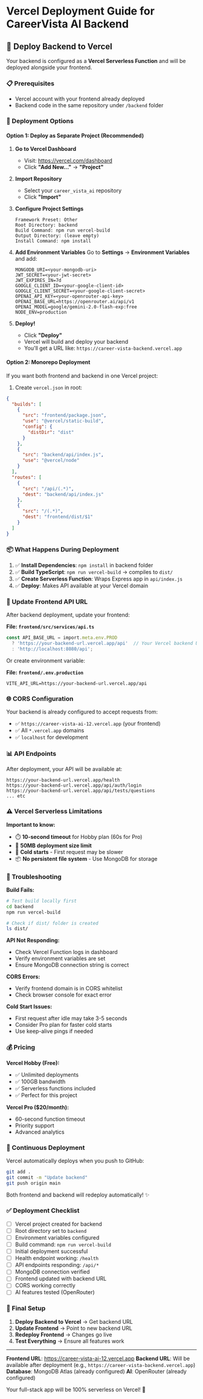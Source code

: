 # Vercel Deployment Guide for CareerVista AI Backend

## 🚀 Deploy Backend to Vercel

Your backend is configured as a **Vercel Serverless Function** and will be deployed alongside your frontend.

### 📋 Prerequisites
- Vercel account with your frontend already deployed
- Backend code in the same repository under `/backend` folder

### 🎯 Deployment Options

#### **Option 1: Deploy as Separate Project (Recommended)**

1. **Go to Vercel Dashboard**
   - Visit: https://vercel.com/dashboard
   - Click **"Add New..."** → **"Project"**

2. **Import Repository**
   - Select your `career_vista_ai` repository
   - Click **"Import"**

3. **Configure Project Settings**
   ```
   Framework Preset: Other
   Root Directory: backend
   Build Command: npm run vercel-build
   Output Directory: (leave empty)
   Install Command: npm install
   ```

4. **Add Environment Variables**
   Go to **Settings** → **Environment Variables** and add:
   ```env
   MONGODB_URI=<your-mongodb-uri>
   JWT_SECRET=<your-jwt-secret>
   JWT_EXPIRES_IN=7d
   GOOGLE_CLIENT_ID=<your-google-client-id>
   GOOGLE_CLIENT_SECRET=<your-google-client-secret>
   OPENAI_API_KEY=<your-openrouter-api-key>
   OPENAI_BASE_URL=https://openrouter.ai/api/v1
   OPENAI_MODEL=google/gemini-2.0-flash-exp:free
   NODE_ENV=production
   ```

5. **Deploy!**
   - Click **"Deploy"**
   - Vercel will build and deploy your backend
   - You'll get a URL like: `https://career-vista-backend.vercel.app`

#### **Option 2: Monorepo Deployment**

If you want both frontend and backend in one Vercel project:

1. Create `vercel.json` in root:
```json
{
  "builds": [
    {
      "src": "frontend/package.json",
      "use": "@vercel/static-build",
      "config": {
        "distDir": "dist"
      }
    },
    {
      "src": "backend/api/index.js",
      "use": "@vercel/node"
    }
  ],
  "routes": [
    {
      "src": "/api/(.*)",
      "dest": "backend/api/index.js"
    },
    {
      "src": "/(.*)",
      "dest": "frontend/dist/$1"
    }
  ]
}
```

### 📦 What Happens During Deployment

1. ✅ **Install Dependencies**: `npm install` in backend folder
2. ✅ **Build TypeScript**: `npm run vercel-build` → compiles to `dist/`
3. ✅ **Create Serverless Function**: Wraps Express app in `api/index.js`
4. ✅ **Deploy**: Makes API available at your Vercel domain

### 🔗 Update Frontend API URL

After backend deployment, update your frontend:

**File: `frontend/src/services/api.ts`**
```typescript
const API_BASE_URL = import.meta.env.PROD 
  ? 'https://your-backend-url.vercel.app/api'  // Your Vercel backend URL
  : 'http://localhost:8080/api';
```

Or create environment variable:

**File: `frontend/.env.production`**
```env
VITE_API_URL=https://your-backend-url.vercel.app/api
```

### 🌐 CORS Configuration

Your backend is already configured to accept requests from:
- ✅ `https://career-vista-ai-12.vercel.app` (your frontend)
- ✅ All `*.vercel.app` domains
- ✅ `localhost` for development

### 📊 API Endpoints

After deployment, your API will be available at:
```
https://your-backend-url.vercel.app/health
https://your-backend-url.vercel.app/api/auth/login
https://your-backend-url.vercel.app/api/tests/questions
... etc
```

### ⚠️ Vercel Serverless Limitations

**Important to know:**
- ⏱️ **10-second timeout** for Hobby plan (60s for Pro)
- 💾 **50MB deployment size limit**
- 🔄 **Cold starts** - First request may be slower
- 📦 **No persistent file system** - Use MongoDB for storage

### 🐛 Troubleshooting

**Build Fails:**
```bash
# Test build locally first
cd backend
npm run vercel-build

# Check if dist/ folder is created
ls dist/
```

**API Not Responding:**
- Check Vercel Function logs in dashboard
- Verify environment variables are set
- Ensure MongoDB connection string is correct

**CORS Errors:**
- Verify frontend domain is in CORS whitelist
- Check browser console for exact error

**Cold Start Issues:**
- First request after idle may take 3-5 seconds
- Consider Pro plan for faster cold starts
- Use keep-alive pings if needed

### 💰 Pricing

**Vercel Hobby (Free):**
- ✅ Unlimited deployments
- ✅ 100GB bandwidth
- ✅ Serverless functions included
- ✅ Perfect for this project

**Vercel Pro ($20/month):**
- 60-second function timeout
- Priority support
- Advanced analytics

### 🔄 Continuous Deployment

Vercel automatically deploys when you push to GitHub:
```bash
git add .
git commit -m "Update backend"
git push origin main
```

Both frontend and backend will redeploy automatically! ✨

### ✅ Deployment Checklist

- [ ] Vercel project created for backend
- [ ] Root directory set to `backend`
- [ ] Environment variables configured
- [ ] Build command: `npm run vercel-build`
- [ ] Initial deployment successful
- [ ] Health endpoint working: `/health`
- [ ] API endpoints responding: `/api/*`
- [ ] MongoDB connection verified
- [ ] Frontend updated with backend URL
- [ ] CORS working correctly
- [ ] AI features tested (OpenRouter)

### 🎉 Final Setup

1. **Deploy Backend to Vercel** → Get backend URL
2. **Update Frontend** → Point to new backend URL
3. **Redeploy Frontend** → Changes go live
4. **Test Everything** → Ensure all features work

---

**Frontend URL**: https://career-vista-ai-12.vercel.app
**Backend URL**: Will be available after deployment (e.g., `https://career-vista-backend.vercel.app`)
**Database**: MongoDB Atlas (already configured)
**AI**: OpenRouter (already configured)

Your full-stack app will be 100% serverless on Vercel! 🚀
